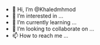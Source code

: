 - 👋 Hi, I’m @Khaledmhmod
- 👀 I’m interested in ...
- 🌱 I’m currently learning ...
- 💞️ I’m looking to collaborate on ...
- 📫 How to reach me ...

<!---
Khaledmhmod/Khaledmhmod is a ✨ special ✨ repository because its `README.md` (this file) appears on your GitHub profile.
You can click the Preview link to take a look at your changes.
--->
